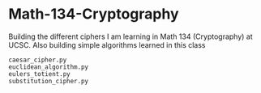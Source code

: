 # Math-134-Cryptography
Building the different ciphers I am learning in Math 134 (Cryptography) at UCSC. 
Also building simple algorithms learned in this class
```
caesar_cipher.py
euclidean_algorithm.py
eulers_totient.py
substitution_cipher.py
```
